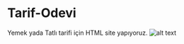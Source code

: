 # Tarif-Odevi
Yemek yada Tatlı tarifi için HTML site yapıyoruz.
![alt text](//img/final-screenshot.png)
